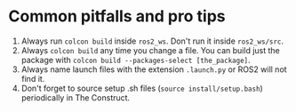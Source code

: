 # Common pitfalls and pro tips

1. Always run `colcon build` inside `ros2_ws`. Don't run it inside `ros2_ws/src`.
2. Always `colcon build` any time you change a file. You can build just the package with `colcon build --packages-select [the_package]`.
3. Always name launch files with the extension `.launch.py` or ROS2 will not find it.
4. Don't forget to source setup .sh files (`source install/setup.bash`) periodically in The Construct.
